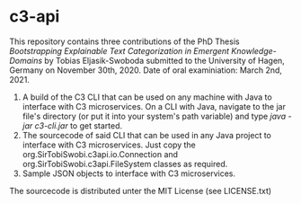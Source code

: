 # c3-api
This repository contains three contributions of the PhD Thesis *Bootstrapping Explainable Text Categorization in Emergent Knowledge-Domains* by Tobias Eljasik-Swoboda submitted to the University of Hagen, Germany on November 30th, 2020. Date of oral examiniation: March 2nd, 2021. 

1. A build of the C3 CLI that can be used on any machine with Java to interface with C3 microservices. On a CLI with Java, navigate to the jar file's directory (or put it into your system's path variable) and type *java -jar c3-cli.jar* to get started.
2. The sourcecode of said CLI that can be used in any Java project to interface with C3 microservices. Just copy the org.SirTobiSwobi.c3api.io.Connection and org.SirTobiSwobi.c3api.FileSystem classes as required.
3. Sample JSON objects to interface with C3 microservices. 

The sourcecode is distributed unter the MIT License (see LICENSE.txt)
